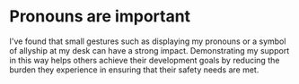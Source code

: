 # Pronouns are important

I've found that small gestures such as displaying my pronouns or a symbol of allyship at my desk can have a strong impact. Demonstrating my support in this way helps others achieve their development goals by reducing the burden they experience in ensuring that their safety needs are met.
